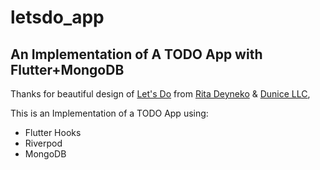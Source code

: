# letsdo_app

## An Implementation of A TODO App with Flutter+MongoDB

Thanks for beautiful design of [Let's Do](https://www.behance.net/gallery/72614427/To-Do-App-Concept/modules/422879473 "Let's Do") from [Rita Deyneko](https://www.behance.net/deinekorit4196 "Rita Deyneko") & [Dunice LLC](https://www.behance.net/dunicellc "Dunice LLC"),

This is an Implementation of a TODO App using:
- Flutter Hooks
- Riverpod
- MongoDB